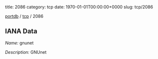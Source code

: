 title: 2086
category: tcp
date: 1970-01-01T00:00:00+0000
slug: tcp/2086

[portdb](/) / [tcp](/category/tcp.html) / 2086


## IANA Data

_Name:_ gnunet

_Description:_ GNUnet

